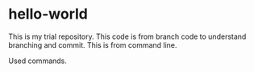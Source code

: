 # hello-world
This is my trial repository.
This code is from branch code to understand branching and commit.
This is from command line.


Used commands.

